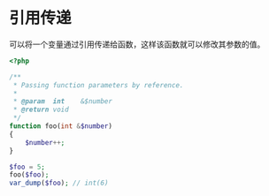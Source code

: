 # 引用传递

可以将一个变量通过引用传递给函数，这样该函数就可以修改其参数的值。

```php
<?php

/**
 * Passing function parameters by reference.
 *
 * @param  int    &$number
 * @return void
 */
function foo(int &$number)
{
    $number++;
}

$foo = 5;
foo($foo);
var_dump($foo); // int(6)

```

